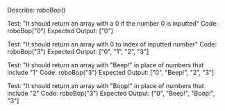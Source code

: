 Describe: roboBop()

Test: "It should return an array with a 0 if the number 0 is inputted"
Code: roboBop("0")
Expected Output: ["0"]

Test: "It should return an array with 0 to index of inputted number"
Code: roboBop("3")
Expected Output: ["0", "1", "2", "3"]

Test: "It should return an array with "Beep!" in place of numbers that include "1"
Code: roboBop("3")
Expected Output: ["0", "Beep!", "2", "3"]

Test: "It should return an array with "Boop!" in place of numbers that include "2"
Code: roboBop("3")
Expected Output: ["0", "Beep!", "Boop!", "3"]